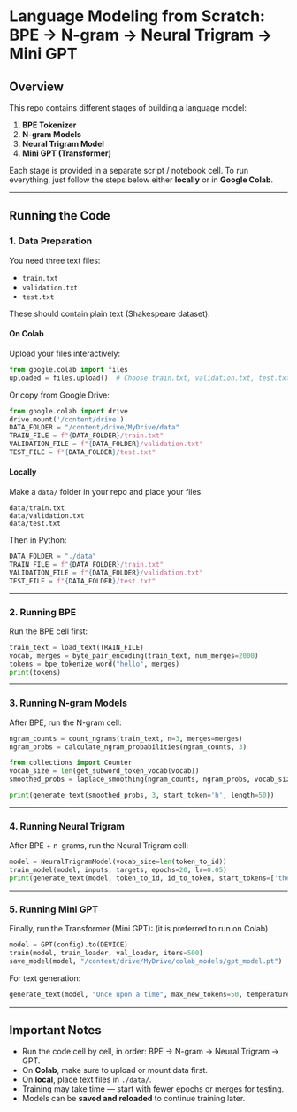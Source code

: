 # Language Modeling from Scratch: BPE → N-gram → Neural Trigram → Mini GPT

## Overview

This repo contains different stages of building a language model:

1. **BPE Tokenizer**
2. **N-gram Models**
3. **Neural Trigram Model**
4. **Mini GPT (Transformer)**

Each stage is provided in a separate script / notebook cell.
To run everything, just follow the steps below either **locally** or in **Google Colab**.

---

## Running the Code

### 1. Data Preparation

You need three text files:

* `train.txt`
* `validation.txt`
* `test.txt`

These should contain plain text (Shakespeare dataset).

#### On Colab

Upload your files interactively:

```python
from google.colab import files
uploaded = files.upload()  # Choose train.txt, validation.txt, test.txt
```

Or copy from Google Drive:

```python
from google.colab import drive
drive.mount('/content/drive')
DATA_FOLDER = "/content/drive/MyDrive/data"
TRAIN_FILE = f"{DATA_FOLDER}/train.txt"
VALIDATION_FILE = f"{DATA_FOLDER}/validation.txt"
TEST_FILE = f"{DATA_FOLDER}/test.txt"
```

#### Locally

Make a `data/` folder in your repo and place your files:

```
data/train.txt
data/validation.txt
data/test.txt
```

Then in Python:

```python
DATA_FOLDER = "./data"
TRAIN_FILE = f"{DATA_FOLDER}/train.txt"
VALIDATION_FILE = f"{DATA_FOLDER}/validation.txt"
TEST_FILE = f"{DATA_FOLDER}/test.txt"
```

---

### 2. Running BPE

Run the BPE cell first:

```python
train_text = load_text(TRAIN_FILE)
vocab, merges = byte_pair_encoding(train_text, num_merges=2000)
tokens = bpe_tokenize_word("hello", merges)
print(tokens)
```

---

### 3. Running N-gram Models

After BPE, run the N-gram cell:

```python
ngram_counts = count_ngrams(train_text, n=3, merges=merges)
ngram_probs = calculate_ngram_probabilities(ngram_counts, 3)

from collections import Counter
vocab_size = len(get_subword_token_vocab(vocab))
smoothed_probs = laplace_smoothing(ngram_counts, ngram_probs, vocab_size)

print(generate_text(smoothed_probs, 3, start_token='h', length=50))
```

---

### 4. Running Neural Trigram

After BPE + n-grams, run the Neural Trigram cell:

```python
model = NeuralTrigramModel(vocab_size=len(token_to_id))
train_model(model, inputs, targets, epochs=20, lr=0.05)
print(generate_text(model, token_to_id, id_to_token, start_tokens=['the']))
```

---

### 5. Running Mini GPT

Finally, run the Transformer (Mini GPT): (it is preferred to run on Colab) 

```python
model = GPT(config).to(DEVICE)
train(model, train_loader, val_loader, iters=500)
save_model(model, "/content/drive/MyDrive/colab_models/gpt_model.pt")
```

For text generation:

```python
generate_text(model, "Once upon a time", max_new_tokens=50, temperature=0.8, top_k=40)
```

---

## Important Notes

* Run the code cell by cell, in order: BPE → N-gram → Neural Trigram → GPT.
* On **Colab**, make sure to upload or mount data first.
* On **local**, place text files in `./data/`.
* Training may take time — start with fewer epochs or merges for testing.
* Models can be **saved and reloaded** to continue training later.




